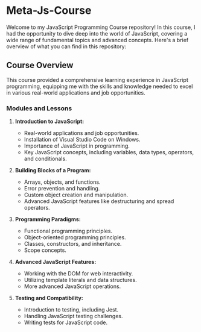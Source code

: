 # Meta-Js-Course

Welcome to my JavaScript Programming Course repository! In this course, I had the opportunity to dive deep into the world of JavaScript, covering a wide range of fundamental topics and advanced concepts. Here's a brief overview of what you can find in this repository:

## Course Overview

This course provided a comprehensive learning experience in JavaScript programming, equipping me with the skills and knowledge needed to excel in various real-world applications and job opportunities.

### Modules and Lessons

1. **Introduction to JavaScript:**
   - Real-world applications and job opportunities.
   - Installation of Visual Studio Code on Windows.
   - Importance of JavaScript in programming.
   - Key JavaScript concepts, including variables, data types, operators, and conditionals.

2. **Building Blocks of a Program:**
   - Arrays, objects, and functions.
   - Error prevention and handling.
   - Custom object creation and manipulation.
   - Advanced JavaScript features like destructuring and spread operators.

3. **Programming Paradigms:**
   - Functional programming principles.
   - Object-oriented programming principles.
   - Classes, constructors, and inheritance.
   - Scope concepts.

4. **Advanced JavaScript Features:**
   - Working with the DOM for web interactivity.
   - Utilizing template literals and data structures.
   - More advanced JavaScript operations.

5. **Testing and Compatibility:**
   - Introduction to testing, including Jest.
   - Handling JavaScript testing challenges.
   - Writing tests for JavaScript code.


